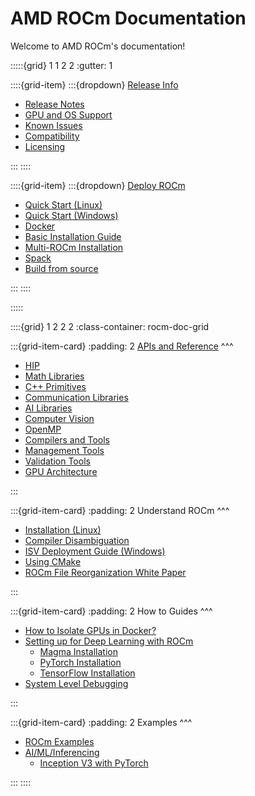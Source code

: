 # AMD ROCm Documentation

Welcome to AMD ROCm's documentation!

:::::{grid} 1 1 2 2
:gutter: 1

::::{grid-item}
:::{dropdown} [Release Info](release)

- [Release Notes](release)
- [GPU and OS Support](release/gpu_os_support)
- [Known Issues](https://github.com/RadeonOpenCompute/ROCm/labels/Verified%20Issue)
- [Compatibility](release/compatibility)
- [Licensing](release/licensing)

:::
::::

::::{grid-item}
:::{dropdown} [Deploy ROCm](deploy)

- [Quick Start (Linux)](how_to/quick_start_linux)
- [Quick Start (Windows)](how_to/quick_start_windows)
- [Docker](deploy/docker)
- [Basic Installation Guide](deploy/install)
- [Multi-ROCm Installation](deploy/multi.md)
- [Spack](deploy/spack)
- [Build from source](deploy/build_source)

:::
::::

:::::

::::{grid} 1 2 2 2
:class-container: rocm-doc-grid

:::{grid-item-card}
:padding: 2
[APIs and Reference](reference/all)
^^^

- [HIP](reference/hip)
- [Math Libraries](reference/gpu_libraries/math)
- [C++ Primitives](reference/gpu_libraries/c++_primitives)
- [Communication Libraries](reference/gpu_libraries/communication)
- [AI Libraries](reference/ai_tools)
- [Computer Vision](reference/computer_vision)
- [OpenMP](reference/openmp/openmp)
- [Compilers and Tools](reference/compilers)
- [Management Tools](reference/management_tools)
- [Validation Tools](reference/validation_tools)
- [GPU Architecture](reference/gpu_arch)

:::

:::{grid-item-card}
:padding: 2
Understand ROCm
^^^

- [Installation (Linux)](understand/installing_linux)
- [Compiler Disambiguation](understand/compiler_disambiguation)
- [ISV Deployment Guide (Windows)](understand/isv_deployment_win)
- [Using CMake](understand/cmake_packages)
- [ROCm File Reorganization White Paper](understand/file_reorg)

:::

:::{grid-item-card}
:padding: 2
How to Guides
^^^

- [How to Isolate GPUs in Docker?](how_to/docker_gpu_isolation)
- [Setting up for Deep Learning with ROCm](how_to/deep_learning_rocm)
  - [Magma Installation](how_to/magma_install/magma_install)
  - [PyTorch Installation](how_to/pytorch_install/pytorch_install)
  - [TensorFlow Installation](how_to/tensorflow_install/tensorflow_install)
- [System Level Debugging](how_to/system_debugging.md)

:::

:::{grid-item-card}
:padding: 2
Examples
^^^

- [ROCm Examples](https://github.com/amd/rocm-examples)
- [AI/ML/Inferencing](examples/ai_ml_inferencing)
  - [Inception V3 with PyTorch](examples/inception_casestudy/inception_casestudy)

:::
::::
